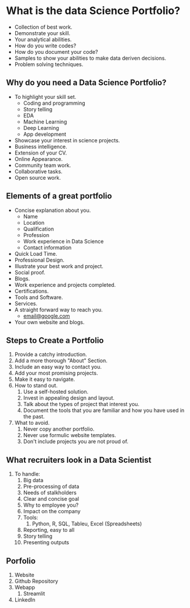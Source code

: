 # What is the data Science Portfolio?

- Collection of best work.
- Demonstrate your skill.
- Your analytical abilities.
- How do you write codes?
- How do you document your code?
- Samples to show your abilities to make data deriven decisions.
- Problem solving techniques.

## Why do you need a Data Science Portfolio?

- To highlight your skill set.
  - Coding and programming
  - Story telling
  - EDA
  - Machine Learning
  - Deep Learning
  - App development
- Showcase your interest in science projects.
- Business intelligence.
- Extension of your CV.
- Online Appearance.
- Community team work.
- Collaborative tasks.
- Open source work.

## Elements of a great portfolio

- Concise explanation about you.
  - Name
  - Location
  - Qualification
  - Profession
  - Work experience in Data Science
  - Contact information
- Quick Load Time.
- Professional Design.
- Illustrate your best work and project.
- Social proof.
- Blogs.
- Work experience and projects completed.
- Certifications.
- Tools and Software.
- Services.
- A straight forward way to reach you.
  - <email@google.com>
- Your own website and blogs.

## Steps to Create a Portfolio

1. Provide a catchy introduction.
2. Add a more thorough "About" Section.
3. Include an easy way to contact you.
4. Add your most promising projects.
5. Make it easy to navigate.
6. How to stand out.
   1. Use a self-hosted solution.
   2. Invest in appealing design and layout.
   3. Talk about the types of project that interest you.
   4. Document the tools that you are familiar and how you have used in the past.
7. What to avoid.
   1. Never copy another portfolio.
   2. Never use formulic website templates.
   3. Don't include projects you are not proud of.

## What recruiters look in a Data Scientist

1. To handle:
   1. Big data
   2. Pre-processing of data
   3. Needs of stalkholders
   4. Clear and concise goal
   5. Why to employee you?
   6. Impact on the company
   7. Tools:
      1. Python, R, SQL, Tableu, Excel (Spreadsheets)
   8. Reporting, easy to all
   9. Story telling
   10. Presenting outputs

## Porfolio

1. Website
2. Github Repository
3. Webapp
   1. Streamlit
4. LinkedIn
